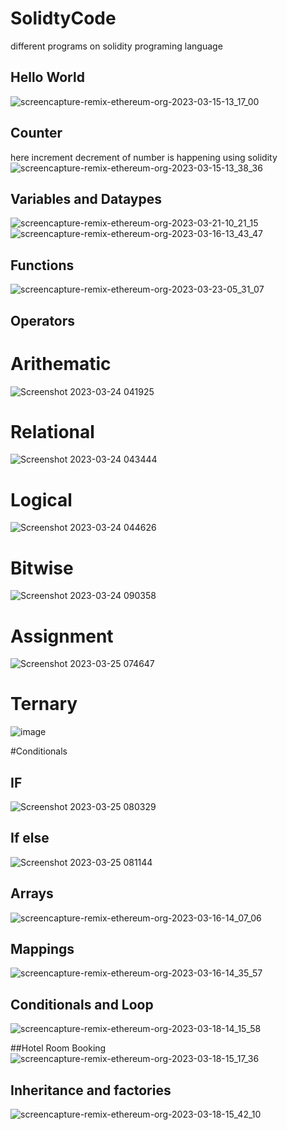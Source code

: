 # SolidtyCode
different programs on solidity programing language

## Hello World
![screencapture-remix-ethereum-org-2023-03-15-13_17_00](https://user-images.githubusercontent.com/121287753/225243013-3177040d-475e-4a4e-8288-a5ad2bd2db85.png)

## Counter 
here increment decrement of number is happening using solidity
![screencapture-remix-ethereum-org-2023-03-15-13_38_36](https://user-images.githubusercontent.com/121287753/225246976-dfeb768b-16ed-45ca-bd1d-37efaaa4ba09.png)

## Variables and Dataypes
![screencapture-remix-ethereum-org-2023-03-21-10_21_15](https://user-images.githubusercontent.com/121287753/226521897-1a01384c-c0da-4960-a990-f14e017a0da0.png)
![screencapture-remix-ethereum-org-2023-03-16-13_43_47](https://user-images.githubusercontent.com/121287753/225555446-069a857f-8847-4fe9-ad11-4bff377b056b.png)

## Functions
![screencapture-remix-ethereum-org-2023-03-23-05_31_07](https://user-images.githubusercontent.com/121287753/227065431-74433414-56b1-4714-8f4d-3fa1c2fe03be.png)

## Operators
# Arithematic
![Screenshot 2023-03-24 041925](https://user-images.githubusercontent.com/121287753/227381842-1cf78523-0c79-42d5-8985-b7958d5d4caa.png)
# Relational
![Screenshot 2023-03-24 043444](https://user-images.githubusercontent.com/121287753/227383844-98134821-3a31-4626-b0a1-318170c4bab0.png)
# Logical
![Screenshot 2023-03-24 044626](https://user-images.githubusercontent.com/121287753/227385299-03314b09-2b65-44f8-8584-948cad21a0ef.png)
# Bitwise
![Screenshot 2023-03-24 090358](https://user-images.githubusercontent.com/121287753/227417797-52dbe55a-8ba0-4176-9ffe-5fd15d249982.png)
# Assignment
![Screenshot 2023-03-25 074647](https://user-images.githubusercontent.com/121287753/227681624-3515619c-e63b-403f-b9fd-fbfed34de7da.png)
# Ternary
![image](https://user-images.githubusercontent.com/121287753/227681974-6bad472c-29cb-4746-8427-d802b35375cd.png)

#Conditionals
## IF
![Screenshot 2023-03-25 080329](https://user-images.githubusercontent.com/121287753/227682286-eb973626-cf72-475d-b5ef-0cb100321b34.png)
## If else
![Screenshot 2023-03-25 081144](https://user-images.githubusercontent.com/121287753/227682673-f44de92a-fdcc-467b-8716-d90e4f29f4fa.png)

## Arrays
![screencapture-remix-ethereum-org-2023-03-16-14_07_06](https://user-images.githubusercontent.com/121287753/225561147-3ef78a10-b305-422d-ab12-31e119b99ebd.png)

## Mappings
![screencapture-remix-ethereum-org-2023-03-16-14_35_57](https://user-images.githubusercontent.com/121287753/225568071-347687ea-99d7-4c40-bd7f-231ed0683dab.png)

## Conditionals and Loop
![screencapture-remix-ethereum-org-2023-03-18-14_15_58](https://user-images.githubusercontent.com/121287753/226095381-915993b4-042c-4d49-9aef-3049f812814e.png)

##Hotel Room Booking
![screencapture-remix-ethereum-org-2023-03-18-15_17_36](https://user-images.githubusercontent.com/121287753/226098153-640feee1-cdf3-4db5-b58c-4efc4a603b68.png)

## Inheritance and factories
![screencapture-remix-ethereum-org-2023-03-18-15_42_10](https://user-images.githubusercontent.com/121287753/226099504-3712e043-4326-4157-933c-171eb5b76377.png)
